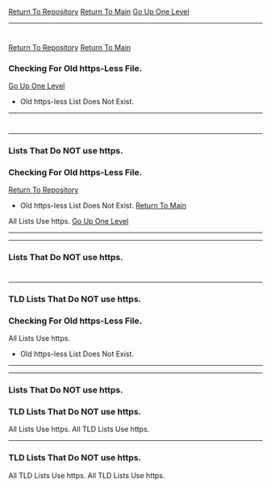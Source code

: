 [Return To Repository](https://github.com/DigitalWarrior/piholeparser/)
[Return To Main](https://github.com/DigitalWarrior/piholeparser/blob/master/RecentRunLogs/Mainlog.md)
[Go Up One Level](https://github.com/DigitalWarrior/piholeparser/blob/master/RecentRunLogs/TopLevelScripts/10-Running-Initial-Tasks.md)
____________________________________
# 
[Return To Repository](https://github.com/DigitalWarrior/piholeparser/)
[Return To Main](https://github.com/DigitalWarrior/piholeparser/blob/master/RecentRunLogs/Mainlog.md)
### Checking For Old https-Less File.
[Go Up One Level](https://github.com/DigitalWarrior/piholeparser/blob/master/RecentRunLogs/TopLevelScripts/10-Running-Initial-Tasks.md)
* Old https-less List Does Not Exist.
____________________________________

# 
___________________________________________________________________
### Lists That Do NOT use https.
### Checking For Old https-Less File.
[Return To Repository](https://github.com/DigitalWarrior/piholeparser/)
* Old https-less List Does Not Exist.
[Return To Main](https://github.com/DigitalWarrior/piholeparser/blob/master/RecentRunLogs/Mainlog.md)

All Lists Use https.
[Go Up One Level](https://github.com/DigitalWarrior/piholeparser/blob/master/RecentRunLogs/TopLevelScripts/10-Running-Initial-Tasks.md)
___________________________________________________________________
____________________________________

### Lists That Do NOT use https.
# 
___________________________________________________________________
### TLD Lists That Do NOT use https.
### Checking For Old https-Less File.
All Lists Use https.
* Old https-less List Does Not Exist.


___________________________________________________________________
___________________________________________________________________
### Lists That Do NOT use https.
### TLD Lists That Do NOT use https.
All Lists Use https.
All TLD Lists Use https.

___________________________________________________________________
### TLD Lists That Do NOT use https.
All TLD Lists Use https.
All TLD Lists Use https.
